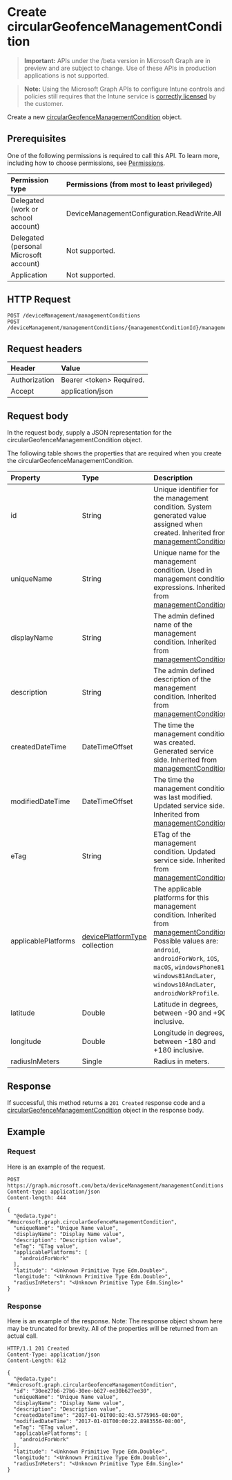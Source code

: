 ﻿# Create circularGeofenceManagementCondition

> **Important:** APIs under the /beta version in Microsoft Graph are in preview and are subject to change. Use of these APIs in production applications is not supported.

> **Note:** Using the Microsoft Graph APIs to configure Intune controls and policies still requires that the Intune service is [correctly licensed](https://go.microsoft.com/fwlink/?linkid=839381) by the customer.

Create a new [circularGeofenceManagementCondition](../resources/intune_fencing_circulargeofencemanagementcondition.md) object.
## Prerequisites
One of the following permissions is required to call this API. To learn more, including how to choose permissions, see [Permissions](../../../concepts/permissions_reference.md).

|Permission type|Permissions (from most to least privileged)|
|:---|:---|
|Delegated (work or school account)|DeviceManagementConfiguration.ReadWrite.All|
|Delegated (personal Microsoft account)|Not supported.|
|Application|Not supported.|

## HTTP Request
<!-- {
  "blockType": "ignored"
}
-->
``` http
POST /deviceManagement/managementConditions
POST /deviceManagement/managementConditions/{managementConditionId}/managementConditionStatements/{managementConditionStatementId}/managementConditions
```

## Request headers
|Header|Value|
|:---|:---|
|Authorization|Bearer &lt;token&gt; Required.|
|Accept|application/json|

## Request body
In the request body, supply a JSON representation for the circularGeofenceManagementCondition object.

The following table shows the properties that are required when you create the circularGeofenceManagementCondition.

|Property|Type|Description|
|:---|:---|:---|
|id|String|Unique identifier for the management condition. System generated value assigned when created. Inherited from [managementCondition](../resources/intune_fencing_managementcondition.md)|
|uniqueName|String|Unique name for the management condition. Used in management condition expressions. Inherited from [managementCondition](../resources/intune_fencing_managementcondition.md)|
|displayName|String|The admin defined name of the management condition. Inherited from [managementCondition](../resources/intune_fencing_managementcondition.md)|
|description|String|The admin defined description of the management condition. Inherited from [managementCondition](../resources/intune_fencing_managementcondition.md)|
|createdDateTime|DateTimeOffset|The time the management condition was created. Generated service side. Inherited from [managementCondition](../resources/intune_fencing_managementcondition.md)|
|modifiedDateTime|DateTimeOffset|The time the management condition was last modified. Updated service side. Inherited from [managementCondition](../resources/intune_fencing_managementcondition.md)|
|eTag|String|ETag of the management condition. Updated service side. Inherited from [managementCondition](../resources/intune_fencing_managementcondition.md)|
|applicablePlatforms|[devicePlatformType](../resources/intune_shared_deviceplatformtype.md) collection|The applicable platforms for this management condition. Inherited from [managementCondition](../resources/intune_fencing_managementcondition.md). Possible values are: `android`, `androidForWork`, `iOS`, `macOS`, `windowsPhone81`, `windows81AndLater`, `windows10AndLater`, `androidWorkProfile`.|
|latitude|Double|Latitude in degrees, between -90 and +90 inclusive.|
|longitude|Double|Longitude in degrees, between -180 and +180 inclusive.|
|radiusInMeters|Single|Radius in meters.|



## Response
If successful, this method returns a `201 Created` response code and a [circularGeofenceManagementCondition](../resources/intune_fencing_circulargeofencemanagementcondition.md) object in the response body.

## Example
### Request
Here is an example of the request.
``` http
POST https://graph.microsoft.com/beta/deviceManagement/managementConditions
Content-type: application/json
Content-length: 444

{
  "@odata.type": "#microsoft.graph.circularGeofenceManagementCondition",
  "uniqueName": "Unique Name value",
  "displayName": "Display Name value",
  "description": "Description value",
  "eTag": "ETag value",
  "applicablePlatforms": [
    "androidForWork"
  ],
  "latitude": "<Unknown Primitive Type Edm.Double>",
  "longitude": "<Unknown Primitive Type Edm.Double>",
  "radiusInMeters": "<Unknown Primitive Type Edm.Single>"
}
```

### Response
Here is an example of the response. Note: The response object shown here may be truncated for brevity. All of the properties will be returned from an actual call.
``` http
HTTP/1.1 201 Created
Content-Type: application/json
Content-Length: 612

{
  "@odata.type": "#microsoft.graph.circularGeofenceManagementCondition",
  "id": "30ee27b6-27b6-30ee-b627-ee30b627ee30",
  "uniqueName": "Unique Name value",
  "displayName": "Display Name value",
  "description": "Description value",
  "createdDateTime": "2017-01-01T00:02:43.5775965-08:00",
  "modifiedDateTime": "2017-01-01T00:00:22.8983556-08:00",
  "eTag": "ETag value",
  "applicablePlatforms": [
    "androidForWork"
  ],
  "latitude": "<Unknown Primitive Type Edm.Double>",
  "longitude": "<Unknown Primitive Type Edm.Double>",
  "radiusInMeters": "<Unknown Primitive Type Edm.Single>"
}
```





